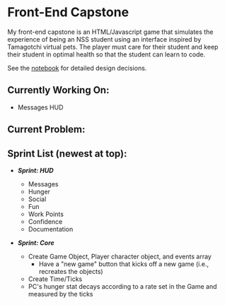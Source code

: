 # Front-End Capstone

My front-end capstone is an HTML/Javascript game that simulates the experience of being an NSS student using an interface inspired by Tamagotchi virtual pets. The player must care for their student and keep their student in optimal health so that the student can learn to code.

See the [notebook](./docs/notebook/readme.md) for detailed design decisions.

## Currently Working On:

* Messages HUD

## Current Problem:

## Sprint List (newest at top):

* _**Sprint: HUD**_
  * Messages
  * Hunger
  * Social
  * Fun
  * Work Points
  * Confidence
  * Documentation


* _**Sprint: Core**_
  * Create Game Object, Player character object, and events array
    * Have a "new game" button that kicks off a new game (i.e., recreates the objects)
  * Create Time/Ticks
  * PC's hunger stat decays according to a rate set in the Game and measured by the ticks